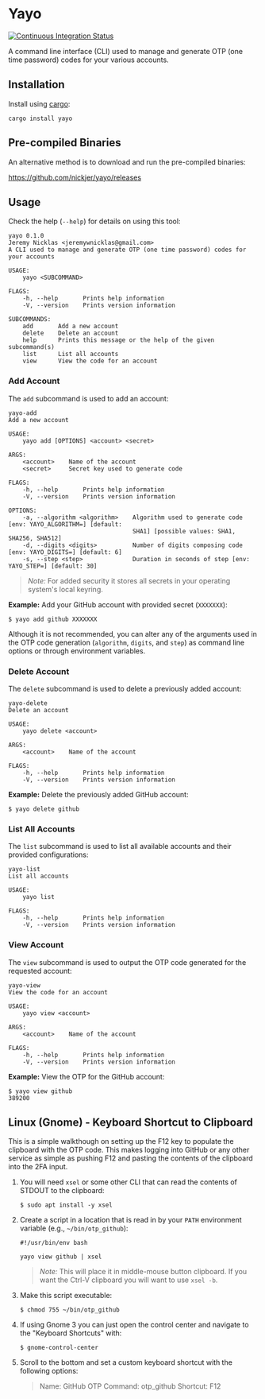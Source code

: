 # Yayo

[![Continuous Integration Status](https://github.com/nickjer/yayo/workflows/Continuous%20integration/badge.svg)](https://github.com/nickjer/yayo/actions)

A command line interface (CLI) used to manage and generate OTP (one time
password) codes for your various accounts.

## Installation

Install using [cargo]:

```shell
cargo install yayo
```

## Pre-compiled Binaries

An alternative method is to download and run the pre-compiled binaries:

https://github.com/nickjer/yayo/releases

## Usage

Check the help (`--help`) for details on using this tool:

```shell
yayo 0.1.0
Jeremy Nicklas <jeremywnicklas@gmail.com>
A CLI used to manage and generate OTP (one time password) codes for your accounts

USAGE:
    yayo <SUBCOMMAND>

FLAGS:
    -h, --help       Prints help information
    -V, --version    Prints version information

SUBCOMMANDS:
    add       Add a new account
    delete    Delete an account
    help      Prints this message or the help of the given subcommand(s)
    list      List all accounts
    view      View the code for an account
```

### Add Account

The `add` subcommand is used to add an account:

```shell
yayo-add
Add a new account

USAGE:
    yayo add [OPTIONS] <account> <secret>

ARGS:
    <account>    Name of the account
    <secret>     Secret key used to generate code

FLAGS:
    -h, --help       Prints help information
    -V, --version    Prints version information

OPTIONS:
    -a, --algorithm <algorithm>    Algorithm used to generate code [env: YAYO_ALGORITHM=] [default:
                                   SHA1] [possible values: SHA1, SHA256, SHA512]
    -d, --digits <digits>          Number of digits composing code [env: YAYO_DIGITS=] [default: 6]
    -s, --step <step>              Duration in seconds of step [env: YAYO_STEP=] [default: 30]
```

> *Note:* For added security it stores all secrets in your operating system's
> local keyring.

**Example:** Add your GitHub account with provided secret (`XXXXXXX`):

```console
$ yayo add github XXXXXXX
```

Although it is not recommended, you can alter any of the arguments used in the
OTP code generation (`algorithm`, `digits`, and `step`) as command line options
or through environment variables.

### Delete Account

The `delete` subcommand is used to delete a previously added account:

```shell
yayo-delete
Delete an account

USAGE:
    yayo delete <account>

ARGS:
    <account>    Name of the account

FLAGS:
    -h, --help       Prints help information
    -V, --version    Prints version information
```

**Example:** Delete the previously added GitHub account:

```console
$ yayo delete github
```

### List All Accounts

The `list` subcommand is used to list all available accounts and their provided
configurations:

```shell
yayo-list
List all accounts

USAGE:
    yayo list

FLAGS:
    -h, --help       Prints help information
    -V, --version    Prints version information
```

### View Account

The `view` subcommand is used to output the OTP code generated for the
requested account:

```shell
yayo-view
View the code for an account

USAGE:
    yayo view <account>

ARGS:
    <account>    Name of the account

FLAGS:
    -h, --help       Prints help information
    -V, --version    Prints version information
```

**Example:** View the OTP for the GitHub account:

```console
$ yayo view github
389200
```

## Linux (Gnome) - Keyboard Shortcut to Clipboard

This is a simple walkthough on setting up the F12 key to populate the clipboard
with the OTP code. This makes logging into GitHub or any other service as
simple as pushing F12 and pasting the contents of the clipboard into the 2FA
input.

1. You will need `xsel` or some other CLI that can read the contents of STDOUT
   to the clipboard:

   ```console
   $ sudo apt install -y xsel
   ```

2. Create a script in a location that is read in by your `PATH` environment
   variable (e.g., `~/bin/otp_github`):

   ```shell
   #!/usr/bin/env bash

   yayo view github | xsel
   ```

   > *Note:* This will place it in middle-mouse button clipboard. If you want
   > the Ctrl-V clipboard you will want to use `xsel -b`.

3. Make this script executable:

   ```console
   $ chmod 755 ~/bin/otp_github
   ```

4. If using Gnome 3 you can just open the control center and navigate to the
   "Keyboard Shortcuts" with:

   ```console
   $ gnome-control-center
   ```

5. Scroll to the bottom and set a custom keyboard shortcut with the following
   options:

   > Name: GitHub OTP
   > Command: otp_github
   > Shortcut: F12


[cargo]: https://doc.rust-lang.org/cargo/
